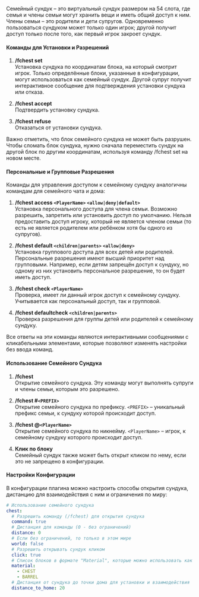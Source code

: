 Семейный сундук – это виртуальный сундук размером на 54 слота, где семья и члены семьи могут хранить вещи и иметь общий доступ к ним. Члены семьи – это родители и дети супругов. Одновременно пользоваться сундуком может только один игрок; другой получит доступ только после того, как первый игрок закроет сундук.

#### Команды для Установки и Разрешений

1. **/fchest set**  
   Установка сундука по координатам блока, на который смотрит игрок. Только определённые блоки, указанные в конфигурации, могут использоваться как семейный сундук. Другой супруг получит интерактивное сообщение для подтверждения установки сундука или отказа.

2. **/fchest accept**  
   Подтвердить установку сундука.

3. **/fchest refuse**  
   Отказаться от установки сундука.

Важно отметить, что блок семейного сундука не может быть разрушен. Чтобы сломать блок сундука, нужно сначала переместить сундук на другой блок по другим координатам, используя команду /fchest set на новом месте.

#### Персональные и Групповые Разрешения

Команды для управления доступом к семейному сундуку аналогичны командам для семейного чата и дома:

1. **/fchest access `<PlayerName>` `<allow|deny|default>`**  
   Установка персонального доступа для члена семьи. Возможно разрешить, запретить или установить доступ по умолчанию. Нельзя предоставить доступ игроку, который не является членом семьи (то есть не является родителем или ребёнком хотя бы одного из супругов).

2. **/fchest default `<children|parents>` `<allow|deny>`**  
   Установка группового доступа для всех детей или родителей. Персональные разрешения имеют высший приоритет над групповыми. Например, если детям запрещён доступ к сундуку, но одному из них установить персональное разрешение, то он будет иметь доступ.

3. **/fchest check `<PlayerName>`**  
   Проверка, имеет ли данный игрок доступ к семейному сундуку. Учитывается как персональный доступ, так и групповой.

4. **/fchest defaultcheck `<children|parents>`**  
   Проверка разрешения для группы детей или родителей к семейному сундуку.

Все ответы на эти команды являются интерактивными сообщениями с кликабельными элементами, которые позволяют изменять настройки без ввода команд.

#### Использование Семейного Сундука

1. **/fchest**  
   Открытие семейного сундука. Эту команду могут выполнять супруги и члены семьи, которым это разрешено.

2. **/fchest #`<PREFIX>`**  
   Открытие семейного сундука по префиксу. `<PREFIX>` – уникальный префикс семьи, к сундуку которой происходит доступ.

3. **/fchest @`<PlayerName>`**  
   Открытие семейного сундука по никнейму. `<PlayerName>` – игрок, к семейному сундуку которого происходит доступ.

4. **Клик по блоку**  
   Семейный сундук также может быть открыт кликом по нему, если это не запрещено в конфигурации.

#### Настройки Конфигурации

В конфигурации плагина можно настроить способы открытия сундука, дистанцию для взаимодействия с ним и ограничения по миру:

```yaml
# Использование семейного сундука
chest:
  # Разрешить команду (/fchest) для открытия сундука
  command: true
  # Дистанция для команды (0 - без ограничений)
  distance: 0
  # Если без ограничений, то только в этом мире
  world: false
  # Разрешить открывать сундук кликом
  click: true
  # Список блоков в формате "Material", которые можно использовать как сундук
  material:
    - CHEST
    - BARREL
  # Дистанция от сундука до точки дома для установки и взаимодействия
  distance_to_home: 20
```